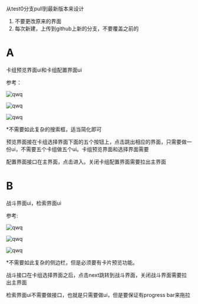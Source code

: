 
从test0分支pull到最新版本来设计

1. 不要更改原来的界面
2. 每次新建，上传到github上新的分支，不要覆盖之前的

# A

卡组预览界面ui和卡组配置界面ui

参考：

![qwq](!rsc/3.png)

![qwq](!rsc/3_2.png)

![qwq](!rsc/3_3.png)

*不需要如此复杂的搜索框，适当简化即可

预览界面接在卡组选择界面下面的五个按钮上，点击跳出相应的界面，只需要做一份ui，不需要五个卡组做五个ui。卡组预览界面和选择界面需要

配置界面接口在主界面，点击进入。关闭卡组配置界面需要拉出主界面

# B

战斗界面ui，检索界面ui

参考:

![qwq](!rsc/2.png)

![qwq](!rsc/2_2.png)

![qwq](!rsc/2_3.png)

*不需要如此复杂的侧边栏，但是必须要有卡片预览功能。

战斗接口在卡组选择界面之后，点击next跳转到战斗界面，关闭战斗界面需要拉出主界面

检索界面ui不需要做接口，也就是只需要做ui，但是要保证有progress bar来拖拉

